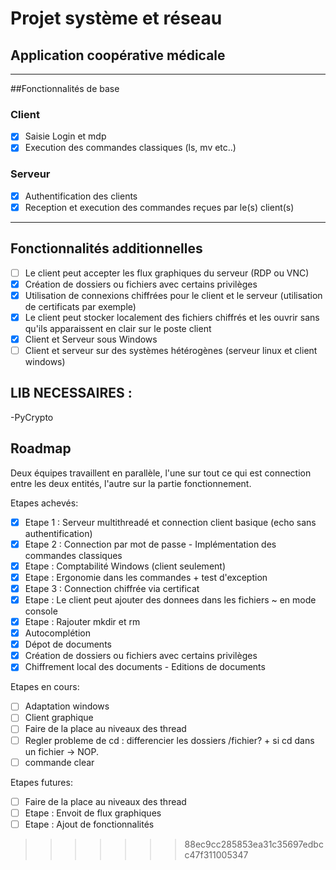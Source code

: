 # Projet système et réseau
## Application coopérative médicale

***

##Fonctionnalités de base

### Client
- [X] Saisie Login et mdp
- [X] Execution des commandes classiques (ls, mv etc..)

### Serveur
- [X] Authentification des clients
- [X] Reception et execution des commandes reçues par le(s) client(s)

***

## Fonctionnalités additionnelles
- [ ] Le client peut accepter les flux graphiques du serveur (RDP ou VNC)
- [X] Création de dossiers ou fichiers avec certains privilèges
- [X] Utilisation de connexions chiffrées pour le client et le serveur (utilisation de certificats par exemple)
- [X] Le client peut stocker localement des fichiers chiffrés et les ouvrir sans qu'ils apparaissent en clair sur le poste client
- [X] Client et Serveur sous Windows
- [ ] Client et serveur sur des systèmes hétérogènes (serveur linux et client windows)

## LIB NECESSAIRES :


  -PyCrypto


## Roadmap

Deux équipes travaillent en parallèle, l'une sur tout ce qui est connection entre les deux entités, l'autre sur la partie fonctionnement.

Etapes achevés:

- [X] Etape 1 : Serveur multithreadé et connection client basique (echo sans authentification)   
- [X] Etape 2 : Connection par mot de passe - Implémentation des commandes classiques            
- [X] Etape : Comptabilité Windows (client seulement)
- [X] Etape : Ergonomie dans les commandes + test d'exception
- [X] Etape 3 : Connection chiffrée via certificat   
- [X] Etape : Le client peut ajouter des donnees dans les fichiers ~ en mode console
- [X] Etape : Rajouter mkdir et rm
- [X] Autocomplétion
- [X] Dépot de documents
- [X] Création de dossiers ou fichiers avec certains privilèges
- [X] Chiffrement local des documents - Editions de documents 

Etapes en cours:

- [ ] Adaptation windows
- [ ] Client graphique
- [ ] Faire de la place au niveaux des thread
- [ ] Regler probleme de cd : differencier les dossiers /fichier? + si cd dans un fichier -> NOP.
- [ ] commande clear

Etapes futures:

- [ ] Faire de la place au niveaux des thread                
- [ ] Etape : Envoit de flux graphiques             
- [ ] Etape : Ajout de fonctionnalités
>>>>>>> 88ec9cc285853ea31c35697edbcc47f311005347
